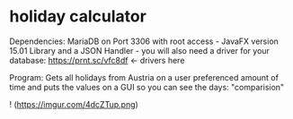 # holiday calculator
Dependencies: MariaDB on Port 3306 with root access - JavaFX version 15.01 Library and a JSON Handler - you will also need a driver for your database: https://prnt.sc/vfc8df <- drivers here

Program:
Gets all holidays from Austria on a user preferenced amount of time and puts the values on a GUI so you can see the days: "comparision"


! (https://imgur.com/4dcZTup.png)
